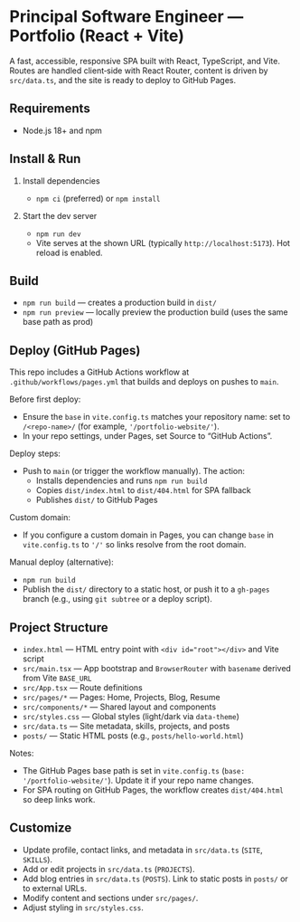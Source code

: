 # Principal Software Engineer — Portfolio (React + Vite)

A fast, accessible, responsive SPA built with React, TypeScript, and Vite. Routes are handled client‑side with React Router, content is driven by `src/data.ts`, and the site is ready to deploy to GitHub Pages.

## Requirements

- Node.js 18+ and npm

## Install & Run

1) Install dependencies
   - `npm ci` (preferred) or `npm install`

2) Start the dev server
   - `npm run dev`
   - Vite serves at the shown URL (typically `http://localhost:5173`). Hot reload is enabled.

## Build

- `npm run build` — creates a production build in `dist/`
- `npm run preview` — locally preview the production build (uses the same base path as prod)

## Deploy (GitHub Pages)

This repo includes a GitHub Actions workflow at `.github/workflows/pages.yml` that builds and deploys on pushes to `main`.

Before first deploy:
- Ensure the `base` in `vite.config.ts` matches your repository name: set to `/<repo-name>/` (for example, `'/portfolio-website/'`).
- In your repo settings, under Pages, set Source to “GitHub Actions”.

Deploy steps:
- Push to `main` (or trigger the workflow manually). The action:
  - Installs dependencies and runs `npm run build`
  - Copies `dist/index.html` to `dist/404.html` for SPA fallback
  - Publishes `dist/` to GitHub Pages

Custom domain:
- If you configure a custom domain in Pages, you can change `base` in `vite.config.ts` to `'/'` so links resolve from the root domain.

Manual deploy (alternative):
- `npm run build`
- Publish the `dist/` directory to a static host, or push it to a `gh-pages` branch (e.g., using `git subtree` or a deploy script).

## Project Structure

- `index.html` — HTML entry point with `<div id="root"></div>` and Vite script
- `src/main.tsx` — App bootstrap and `BrowserRouter` with `basename` derived from Vite `BASE_URL`
- `src/App.tsx` — Route definitions
- `src/pages/*` — Pages: Home, Projects, Blog, Resume
- `src/components/*` — Shared layout and components
- `src/styles.css` — Global styles (light/dark via `data-theme`)
- `src/data.ts` — Site metadata, skills, projects, and posts
- `posts/` — Static HTML posts (e.g., `posts/hello-world.html`)

Notes:
- The GitHub Pages base path is set in `vite.config.ts` (`base: '/portfolio-website/'`). Update it if your repo name changes.
- For SPA routing on GitHub Pages, the workflow creates `dist/404.html` so deep links work.

## Customize

- Update profile, contact links, and metadata in `src/data.ts` (`SITE`, `SKILLS`).
- Add or edit projects in `src/data.ts` (`PROJECTS`).
- Add blog entries in `src/data.ts` (`POSTS`). Link to static posts in `posts/` or to external URLs.
- Modify content and sections under `src/pages/`.
- Adjust styling in `src/styles.css`.
